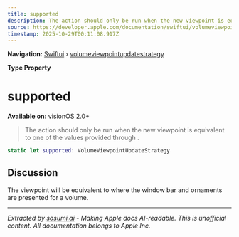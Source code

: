 ```yaml
---
title: supported
description: The action should only be run when the new viewpoint is equivalent to one of the values provided through .
source: https://developer.apple.com/documentation/swiftui/volumeviewpointupdatestrategy/supported
timestamp: 2025-10-29T00:11:08.917Z
---
```


**Navigation:** [Swiftui](/documentation/swiftui) › [volumeviewpointupdatestrategy](/documentation/swiftui/volumeviewpointupdatestrategy)

**Type Property**

# supported

**Available on:** visionOS 2.0+

> The action should only be run when the new viewpoint is equivalent to one of the values provided through .

```swift
static let supported: VolumeViewpointUpdateStrategy
```

## Discussion

The viewpoint will be equivalent to where the window bar and ornaments are presented for a volume.

---

*Extracted by [sosumi.ai](https://sosumi.ai) - Making Apple docs AI-readable.*
*This is unofficial content. All documentation belongs to Apple Inc.*
